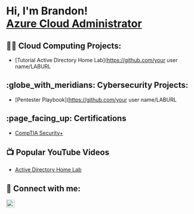 <h1>Hi, I'm Brandon! <br/><a href="https://www.linkedin.com/in/brandonjdotson/">Azure Cloud Administrator</a> </h1>

<h2>👨‍💻 Cloud Computing Projects:</h2>

- [Tutorial Active Directory Home Lab](https://github.com/your user name/LABURL

<h2> :globe_with_meridians: Cybersecurity Projects:</h2>

- [Pentester Playbook](https://github.com/your user name/LABURL

<h2>:page_facing_up: Certifications</h2>

- [CompTIA Security+](https://www.credly.com/badges/4247b118-0cc0-4c9c-9590-b85c4542ef2e/public_url) 

<h2>📺 Popular YouTube Videos</h2>

- [Active Directory Home Lab](https://www.youtube.com/url )
  
<h2> 🤳 Connect with me:</h2>


[<img align="left" alt="JoshMadakor | LinkedIn" width="22px" src="https://cdn.jsdelivr.net/npm/simple-icons@v3/icons/linkedin.svg" />][linkedin]



[linkedin]: https://www.linkedin.com/in/brandonjdotson/

<!--
**joshmadakor1/joshmadakor1** is a ✨ _special_ ✨ repository because its `README.md` (this file) appears on your GitHub profile.

Here are some ideas to get you started:

- 🔭 I’m currently working on ...
- 🌱 I’m currently learning ...
- 👯 I’m looking to collaborate on ...
- 🤔 I’m looking for help with ...
- 💬 Ask me about ...
- 📫 How to reach me: ...
- 😄 Pronouns: ...
- ⚡ Fun fact: ...
-->
